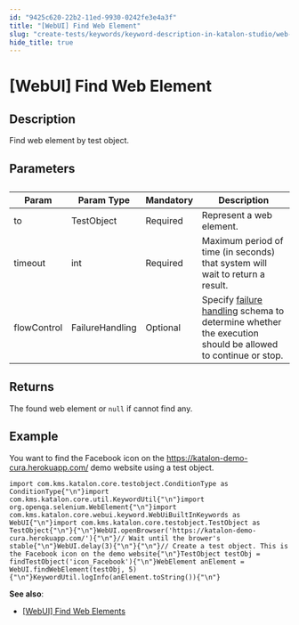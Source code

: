 ```yaml
---
id: "9425c620-22b2-11ed-9930-0242fe3e4a3f"
title: "[WebUI] Find Web Element"
slug: "create-tests/keywords/keyword-description-in-katalon-studio/web-ui-keywords/webui-find-web-element"
hide_title: true
---
```


# <a id="id_0" class="anchor_top_offset"/><a id="ariaid-title1" class="anchor_top_offset"/>[WebUI] Find Web Element


## <a id="id_0__id_1" class="anchor_top_offset"/>Description

<p xmlns="http://www.w3.org/1999/xhtml" className="p">Find web element by test object.</p> 

## <a id="id_0__id_2" class="anchor_top_offset"/>Parameters

<table xmlns="http://www.w3.org/1999/xhtml" className="table anchor_top_offset" id="id_0__3ae16d95-4244-44de-9449-af0c155a9344"><caption /><colgroup><col /><col /><col /><col /></colgroup><thead className="thead"><tr className><th className="entry anchor_top_offset" id="id_0__3ae16d95-4244-44de-9449-af0c155a9344__entry__1">Param</th><th className="entry anchor_top_offset" id="id_0__3ae16d95-4244-44de-9449-af0c155a9344__entry__2">Param Type</th><th className="entry anchor_top_offset" id="id_0__3ae16d95-4244-44de-9449-af0c155a9344__entry__3">Mandatory</th><th className="entry anchor_top_offset" id="id_0__3ae16d95-4244-44de-9449-af0c155a9344__entry__4">Description</th></tr></thead><tbody className="tbody"><tr className><td className="entry" headers="id_0__3ae16d95-4244-44de-9449-af0c155a9344__entry__1 id_0__3ae16d95-4244-44de-9449-af0c155a9344__entry__2 id_0__3ae16d95-4244-44de-9449-af0c155a9344__entry__3 id_0__3ae16d95-4244-44de-9449-af0c155a9344__entry__4 ">to</td><td className="entry" headers="id_0__3ae16d95-4244-44de-9449-af0c155a9344__entry__1 id_0__3ae16d95-4244-44de-9449-af0c155a9344__entry__2 id_0__3ae16d95-4244-44de-9449-af0c155a9344__entry__3 id_0__3ae16d95-4244-44de-9449-af0c155a9344__entry__4 ">TestObject</td><td className="entry" headers="id_0__3ae16d95-4244-44de-9449-af0c155a9344__entry__1 id_0__3ae16d95-4244-44de-9449-af0c155a9344__entry__2 id_0__3ae16d95-4244-44de-9449-af0c155a9344__entry__3 id_0__3ae16d95-4244-44de-9449-af0c155a9344__entry__4 ">Required</td><td className="entry" headers="id_0__3ae16d95-4244-44de-9449-af0c155a9344__entry__1 id_0__3ae16d95-4244-44de-9449-af0c155a9344__entry__2 id_0__3ae16d95-4244-44de-9449-af0c155a9344__entry__3 id_0__3ae16d95-4244-44de-9449-af0c155a9344__entry__4 ">Represent a web element.</td></tr><tr className><td className="entry" headers="id_0__3ae16d95-4244-44de-9449-af0c155a9344__entry__1 id_0__3ae16d95-4244-44de-9449-af0c155a9344__entry__2 id_0__3ae16d95-4244-44de-9449-af0c155a9344__entry__3 id_0__3ae16d95-4244-44de-9449-af0c155a9344__entry__4 ">timeout</td><td className="entry" headers="id_0__3ae16d95-4244-44de-9449-af0c155a9344__entry__1 id_0__3ae16d95-4244-44de-9449-af0c155a9344__entry__2 id_0__3ae16d95-4244-44de-9449-af0c155a9344__entry__3 id_0__3ae16d95-4244-44de-9449-af0c155a9344__entry__4 ">int</td><td className="entry" headers="id_0__3ae16d95-4244-44de-9449-af0c155a9344__entry__1 id_0__3ae16d95-4244-44de-9449-af0c155a9344__entry__2 id_0__3ae16d95-4244-44de-9449-af0c155a9344__entry__3 id_0__3ae16d95-4244-44de-9449-af0c155a9344__entry__4 ">Required</td><td className="entry" headers="id_0__3ae16d95-4244-44de-9449-af0c155a9344__entry__1 id_0__3ae16d95-4244-44de-9449-af0c155a9344__entry__2 id_0__3ae16d95-4244-44de-9449-af0c155a9344__entry__3 id_0__3ae16d95-4244-44de-9449-af0c155a9344__entry__4 ">Maximum period of time (in seconds) that system will wait to return a result.</td></tr><tr className><td className="entry" headers="id_0__3ae16d95-4244-44de-9449-af0c155a9344__entry__1 id_0__3ae16d95-4244-44de-9449-af0c155a9344__entry__2 id_0__3ae16d95-4244-44de-9449-af0c155a9344__entry__3 id_0__3ae16d95-4244-44de-9449-af0c155a9344__entry__4 ">flowControl</td><td className="entry" headers="id_0__3ae16d95-4244-44de-9449-af0c155a9344__entry__1 id_0__3ae16d95-4244-44de-9449-af0c155a9344__entry__2 id_0__3ae16d95-4244-44de-9449-af0c155a9344__entry__3 id_0__3ae16d95-4244-44de-9449-af0c155a9344__entry__4 ">FailureHandling</td><td className="entry" headers="id_0__3ae16d95-4244-44de-9449-af0c155a9344__entry__1 id_0__3ae16d95-4244-44de-9449-af0c155a9344__entry__2 id_0__3ae16d95-4244-44de-9449-af0c155a9344__entry__3 id_0__3ae16d95-4244-44de-9449-af0c155a9344__entry__4 ">Optional</td><td className="entry" headers="id_0__3ae16d95-4244-44de-9449-af0c155a9344__entry__1 id_0__3ae16d95-4244-44de-9449-af0c155a9344__entry__2 id_0__3ae16d95-4244-44de-9449-af0c155a9344__entry__3 id_0__3ae16d95-4244-44de-9449-af0c155a9344__entry__4 ">Specify <a className="xref" href="/docs/maintain/configure-failure-handling-settings-in-katalon-studio">failure handling</a> schema to determine whether the execution should be allowed to continue or stop.</td></tr></tbody></table> 

## <a id="id_0__id_3" class="anchor_top_offset"/>Returns

<p xmlns="http://www.w3.org/1999/xhtml" className="p">The found web element or <code className="ph codeph">null</code> if cannot find any.</p> 

## <a id="id_0__id_4" class="anchor_top_offset"/>Example

<p xmlns="http://www.w3.org/1999/xhtml" className="p">You want to find the Facebook icon on the <a className="xref j-external-link" href="https://katalon-demo-cura.herokuapp.com/" target="_blank">https://katalon-demo-cura.herokuapp.com/</a> demo website using a test object.</p> 
<pre xmlns="http://www.w3.org/1999/xhtml" className="pre codeblock"><code>import com.kms.katalon.core.testobject.ConditionType as ConditionType{"\n"}import com.kms.katalon.core.util.KeywordUtil{"\n"}import org.openqa.selenium.WebElement{"\n"}import com.kms.katalon.core.webui.keyword.WebUiBuiltInKeywords as WebUI{"\n"}import com.kms.katalon.core.testobject.TestObject as TestObject{"\n"}​{"\n"}WebUI.openBrowser('https://katalon-demo-cura.herokuapp.com/'){"\n"}// Wait until the brower's stable{"\n"}WebUI.delay(3){"\n"}​{"\n"}// Create a test object. This is the Facebook icon on the demo website{"\n"}TestObject testObj = findTestObject('icon_Facebook'){"\n"}WebElement anElement = WebUI.findWebElement(testObj, 5){"\n"}KeywordUtil.logInfo(anElement.toString()){"\n"}</code></pre> 
<div xmlns="http://www.w3.org/1999/xhtml" className="p"> <strong className="ph b">See also</strong>: <ul className="ul"><li className="li"><p className="p"><a className="xref" href="/docs/create-tests/keywords/keyword-description-in-katalon-studio/web-ui-keywords/webui-find-web-elements">[WebUI] Find Web Elements</a></p></li></ul> </div>
